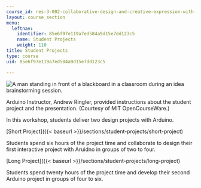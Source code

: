 ```yaml
---
course_id: res-3-002-collaborative-design-and-creative-expression-with-arduino-microcontrollers-january-iap-2017
layout: course_section
menu:
  leftnav:
    identifier: 85e6f97e119a7ed584a9d15e7dd123c5
    name: Student Projects
    weight: 110
title: Student Projects
type: course
uid: 85e6f97e119a7ed584a9d15e7dd123c5

---
```


![A man standing in front of a blackboard in a classroom during an idea brainstorming session.](/coursemedia/res-3-002-collaborative-design-and-creative-expression-with-arduino-microcontrollers-january-iap-2017/48cd3c63c1db3dd966220a0797c1b8dc_ArduinoProject.jpg)  

Arduino Instructor, Andrew Ringler, provided instructions about the student project and the presentation. (Courtesy of MIT OpenCourseWare.)

In this workshop, students deliver two design projects with Arduino.

[Short Project]({{< baseurl >}}/sections/student-projects/short-project)

Students spend six hours of the project time and collaborate to design their first interactive project with Aruidno in groups of two to four.

[Long Project]({{< baseurl >}}/sections/student-projects/long-project)

Students spend twenty hours of the project time and develop their second Arduino project in groups of four to six.